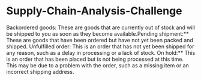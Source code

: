 # Supply-Chain-Analysis-Challenge


Backordered goods: These are goods that are currently out of stock and will be shipped to you as soon as they become available.Pending shipment:** These are goods that have been ordered but have not yet been packed and shipped.
Unfulfilled order: This is an order that has not yet been shipped for any reason, such as a delay in processing or a lack of stock.
On hold:** This is an order that has been placed but is not being processed at this time. This may be due to a problem with the order, such as a missing item or an incorrect shipping address.

